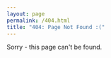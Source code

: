 ```yaml
---
layout: page
permalink: /404.html
title: "404: Page Not Found :("
---
```

Sorry - this page can't be found.
